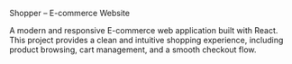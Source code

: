 Shopper – E-commerce Website

A modern and responsive E-commerce web application built with React.
This project provides a clean and intuitive shopping experience, including product browsing, cart management, and a smooth checkout flow.
